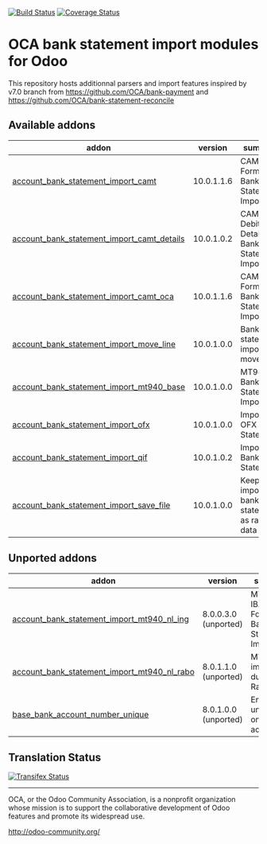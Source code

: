 [![Build Status](https://travis-ci.org/OCA/bank-statement-import.svg?branch=10.0)](https://travis-ci.org/OCA/bank-statement-import)
[![Coverage Status](https://coveralls.io/repos/OCA/bank-statement-import/badge.svg?branch=10.0)](https://coveralls.io/r/OCA/bank-statement-import?branch=10.0)

OCA bank statement import modules for Odoo
==========================================

This repository hosts additionnal parsers and import features inspired by v7.0 branch from https://github.com/OCA/bank-payment and https://github.com/OCA/bank-statement-reconcile

[//]: # (addons)

Available addons
----------------
addon | version | summary
--- | --- | ---
[account_bank_statement_import_camt](account_bank_statement_import_camt/) | 10.0.1.1.6 | CAMT Format Bank Statements Import
[account_bank_statement_import_camt_details](account_bank_statement_import_camt_details/) | 10.0.1.0.2 | CAMT Debitor Details Bank Statements Import
[account_bank_statement_import_camt_oca](account_bank_statement_import_camt_oca/) | 10.0.1.1.6 | CAMT Format Bank Statements Import
[account_bank_statement_import_move_line](account_bank_statement_import_move_line/) | 10.0.1.0.0 | Bank statement import move lines
[account_bank_statement_import_mt940_base](account_bank_statement_import_mt940_base/) | 10.0.1.0.0 | MT940 Bank Statements Import
[account_bank_statement_import_ofx](account_bank_statement_import_ofx/) | 10.0.1.0.0 | Import OFX Bank Statement
[account_bank_statement_import_qif](account_bank_statement_import_qif/) | 10.0.1.0.2 | Import QIF Bank Statements
[account_bank_statement_import_save_file](account_bank_statement_import_save_file/) | 10.0.1.0.0 | Keep imported bank statements as raw data


Unported addons
---------------
addon | version | summary
--- | --- | ---
[account_bank_statement_import_mt940_nl_ing](account_bank_statement_import_mt940_nl_ing/) | 8.0.0.3.0 (unported) | MT940 IBAN ING Format Bank Statements Import
[account_bank_statement_import_mt940_nl_rabo](account_bank_statement_import_mt940_nl_rabo/) | 8.0.1.1.0 (unported) | MT940 import for dutch Rabobank
[base_bank_account_number_unique](base_bank_account_number_unique/) | 8.0.1.0.0 (unported) | Enforce uniqueness on bank accounts

[//]: # (end addons)

Translation Status
------------------
[![Transifex Status](https://www.transifex.com/projects/p/OCA-bank-statement-import-10-0/chart/image_png)](https://www.transifex.com/projects/p/OCA-bank-statement-import-10-0)

----

OCA, or the Odoo Community Association, is a nonprofit organization whose
mission is to support the collaborative development of Odoo features and
promote its widespread use.

http://odoo-community.org/
